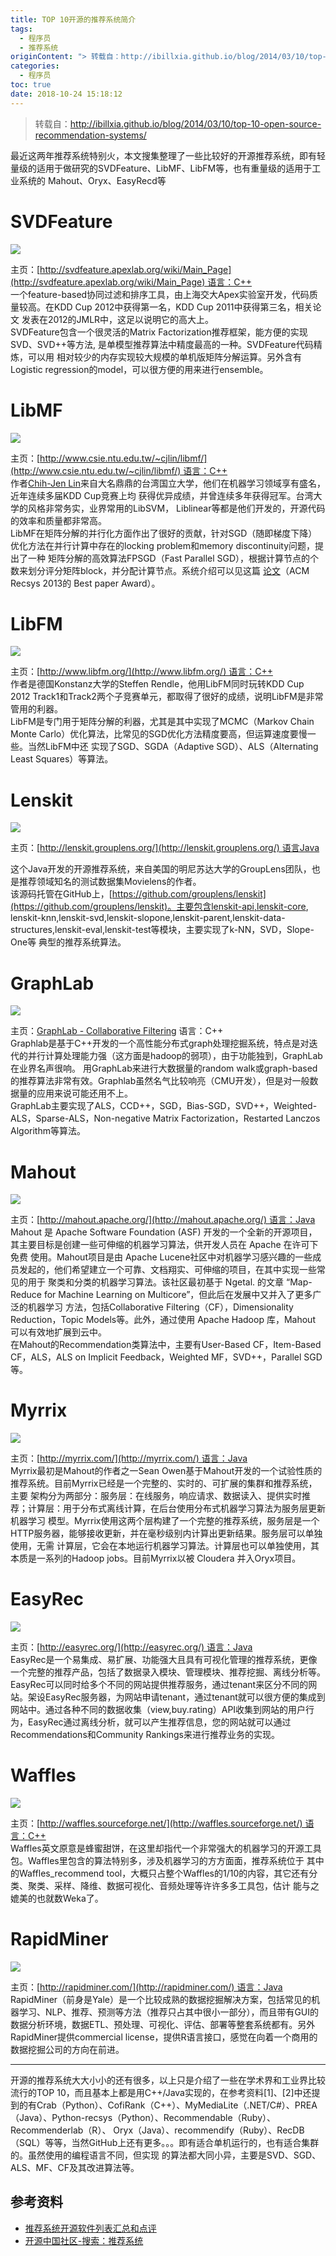 ```yaml
---
title: TOP 10开源的推荐系统简介
tags:
  - 程序员
  - 推荐系统
originContent: "> 转载自：http://ibillxia.github.io/blog/2014/03/10/top-10-open-source-recommendation-systems/\n\n最近这两年推荐系统特别火，本文搜集整理了一些比较好的开源推荐系统，即有轻量级的适用于做研究的SVDFeature、LibMF、LibFM等，也有重量级的适用于工业系统的 Mahout、Oryx、EasyRecd等\n\n# SVDFeature\n\n![](https://file.mspring.org/images/blog/b03f7c80c02987e7530f4d3b4e3aaa06)\n\n主页：[http://svdfeature.apexlab.org/wiki/Main_Page](http://svdfeature.apexlab.org/wiki/Main_Page)\_语言：C++  \n一个feature-based协同过滤和排序工具，由上海交大Apex实验室开发，代码质量较高。在KDD Cup 2012中获得第一名，KDD Cup 2011中获得第三名，相关论文 发表在2012的JMLR中，这足以说明它的高大上。  \nSVDFeature包含一个很灵活的Matrix Factorization推荐框架，能方便的实现SVD、SVD++等方法, 是单模型推荐算法中精度最高的一种。SVDFeature代码精炼，可以用 相对较少的内存实现较大规模的单机版矩阵分解运算。另外含有Logistic regression的model，可以很方便的用来进行ensemble。\n\n# LibMF\n\n![](https://file.mspring.org/images/blog/8fa6443aa809ba8fbc5e3c64915c521c)\n\n主页：[http://www.csie.ntu.edu.tw/~cjlin/libmf/](http://www.csie.ntu.edu.tw/~cjlin/libmf/)\_语言：C++  \n作者[Chih-Jen Lin](http://www.csie.ntu.edu.tw/~cjlin/)来自大名鼎鼎的台湾国立大学，他们在机器学习领域享有盛名，近年连续多届KDD Cup竞赛上均 获得优异成绩，并曾连续多年获得冠军。台湾大学的风格非常务实，业界常用的LibSVM， Liblinear等都是他们开发的，开源代码的效率和质量都非常高。  \nLibMF在矩阵分解的并行化方面作出了很好的贡献，针对SGD（随即梯度下降）优化方法在并行计算中存在的locking problem和memory discontinuity问题，提出了一种 矩阵分解的高效算法FPSGD（Fast Parallel SGD），根据计算节点的个数来划分评分矩阵block，并分配计算节点。系统介绍可以见这篇\_[论文](http://www.csie.ntu.edu.tw/~cjlin/papers/libmf.pdf)（ACM Recsys 2013的 Best paper Award）。\n\n# LibFM\n\n![](https://file.mspring.org/images/blog/ea0bacfb8f5cbb8582c6da0d46b982ad)\n\n主页：[http://www.libfm.org/](http://www.libfm.org/)\_语言：C++  \n作者是德国Konstanz大学的Steffen Rendle，他用LibFM同时玩转KDD Cup 2012 Track1和Track2两个子竞赛单元，都取得了很好的成绩，说明LibFM是非常管用的利器。  \nLibFM是专门用于矩阵分解的利器，尤其是其中实现了MCMC（Markov Chain Monte Carlo）优化算法，比常见的SGD优化方法精度要高，但运算速度要慢一些。当然LibFM中还 实现了SGD、SGDA（Adaptive SGD）、ALS（Alternating Least Squares）等算法。\n\n# Lenskit\n\n![](https://file.mspring.org/images/blog/0e22bf119d7f4c18f84186b45b5f349c)\n\n主页：[http://lenskit.grouplens.org/](http://lenskit.grouplens.org/)\_语言Java  \n\n这个Java开发的开源推荐系统，来自美国的明尼苏达大学的GroupLens团队，也是推荐领域知名的测试数据集Movielens的作者。  \n该源码托管在GitHub上，[https://github.com/grouplens/lenskit](https://github.com/grouplens/lenskit)。主要包含lenskit-api,lenskit-core, lenskit-knn,lenskit-svd,lenskit-slopone,lenskit-parent,lenskit-data-structures,lenskit-eval,lenskit-test等模块，主要实现了k-NN，SVD，Slope-One等 典型的推荐系统算法。\n\n# GraphLab\n==========\n![](https://file.mspring.org/images/blog/059a0e4f2135ef650c32dae1b2c0328e)\n\n主页：[GraphLab - Collaborative Filtering](http://docs.graphlab.org/collaborative_filtering.html)\_语言：C++  \nGraphlab是基于C++开发的一个高性能分布式graph处理挖掘系统，特点是对迭代的并行计算处理能力强（这方面是hadoop的弱项），由于功能独到，GraphLab在业界名声很响。 用GraphLab来进行大数据量的random walk或graph-based的推荐算法非常有效。Graphlab虽然名气比较响亮（CMU开发），但是对一般数据量的应用来说可能还用不上。  \nGraphLab主要实现了ALS，CCD++，SGD，Bias-SGD，SVD++，Weighted-ALS，Sparse-ALS，Non-negative Matrix Factorization，Restarted Lanczos Algorithm等算法。\n\n# Mahout\n\n![](https://file.mspring.org/images/blog/abc413f7e8465030364bf52af73e744c)\n\n主页：[http://mahout.apache.org/](http://mahout.apache.org/)\_语言：Java  \nMahout 是 Apache Software Foundation (ASF) 开发的一个全新的开源项目，其主要目标是创建一些可伸缩的机器学习算法，供开发人员在 Apache 在许可下免费 使用。Mahout项目是由 Apache Lucene社区中对机器学习感兴趣的一些成员发起的，他们希望建立一个可靠、文档翔实、可伸缩的项目，在其中实现一些常见的用于 聚类和分类的机器学习算法。该社区最初基于 Ngetal. 的文章 “Map-Reduce for Machine Learning on Multicore”，但此后在发展中又并入了更多广泛的机器学习 方法，包括Collaborative Filtering（CF），Dimensionality Reduction，Topic Models等。此外，通过使用 Apache Hadoop 库，Mahout 可以有效地扩展到云中。  \n在Mahout的Recommendation类算法中，主要有User-Based CF，Item-Based CF，ALS，ALS on Implicit Feedback，Weighted MF，SVD++，Parallel SGD等。\n\n# Myrrix\n\n![](https://file.mspring.org/images/blog/24015554dcd2411f4c2d9c2279e23c48)\n\n主页：[http://myrrix.com/](http://myrrix.com/)\_语言：Java  \nMyrrix最初是Mahout的作者之一Sean Owen基于Mahout开发的一个试验性质的推荐系统。目前Myrrix已经是一个完整的、实时的、可扩展的集群和推荐系统，主要 架构分为两部分：服务层：在线服务，响应请求、数据读入、提供实时推荐；计算层：用于分布式离线计算，在后台使用分布式机器学习算法为服务层更新机器学习 模型。Myrrix使用这两个层构建了一个完整的推荐系统，服务层是一个HTTP服务器，能够接收更新，并在毫秒级别内计算出更新结果。服务层可以单独使用，无需 计算层，它会在本地运行机器学习算法。计算层也可以单独使用，其本质是一系列的Hadoop jobs。目前Myrrix以被 Cloudera 并入Oryx项目。\n\n# EasyRec\n\n![](https://file.mspring.org/images/blog/b2a52612d4c6244354a50e02b975f08c)\n\n主页：[http://easyrec.org/](http://easyrec.org/)\_语言：Java  \nEasyRec是一个易集成、易扩展、功能强大且具有可视化管理的推荐系统，更像一个完整的推荐产品，包括了数据录入模块、管理模块、推荐挖掘、离线分析等。 EasyRec可以同时给多个不同的网站提供推荐服务，通过tenant来区分不同的网站。架设EasyRec服务器，为网站申请tenant，通过tenant就可以很方便的集成到 网站中。通过各种不同的数据收集（view,buy.rating）API收集到网站的用户行为，EasyRec通过离线分析，就可以产生推荐信息，您的网站就可以通过 Recommendations和Community Rankings来进行推荐业务的实现。\n\n# Waffles\n\n![](https://file.mspring.org/images/blog/a2db4b985be8ea4bea49e0f178134233)\n\n主页：[http://waffles.sourceforge.net/](http://waffles.sourceforge.net/)\_语言：C++  \nWaffles英文原意是蜂蜜甜饼，在这里却指代一个非常强大的机器学习的开源工具包。Waffles里包含的算法特别多，涉及机器学习的方方面面，推荐系统位于 其中的Waffles_recommend tool，大概只占整个Waffles的1/10的内容，其它还有分类、聚类、采样、降维、数据可视化、音频处理等许许多多工具包，估计 能与之媲美的也就数Weka了。\n\n# RapidMiner\n\n![](https://file.mspring.org/images/blog/833465ed8f573c31de771cd5b504cec4)\n\n主页：[http://rapidminer.com/](http://rapidminer.com/)\_语言：Java  \nRapidMiner（前身是Yale）是一个比较成熟的数据挖掘解决方案，包括常见的机器学习、NLP、推荐、预测等方法（推荐只占其中很小一部分），而且带有GUI的 数据分析环境，数据ETL、预处理、可视化、评估、部署等整套系统都有。另外RapidMiner提供commercial license，提供R语言接口，感觉在向着一个商用的 数据挖掘公司的方向在前进。  \n\n---\n\n开源的推荐系统大大小小的还有很多，以上只是介绍了一些在学术界和工业界比较流行的TOP 10，而且基本上都是用C++/Java实现的，在参考资料\\[1\\]、\\[2\\]中还提 到的有Crab（Python）、CofiRank（C++）、MyMediaLite（.NET/C#）、PREA（Java）、Python-recsys（Python）、Recommendable（Ruby）、Recommenderlab（R）、 Oryx（Java）、recommendify（Ruby）、RecDB（SQL）等等，当然GitHub上还有更多。。。即有适合单机运行的，也有适合集群的。虽然使用的编程语言不同，但实现 的算法都大同小异，主要是SVD、SGD、ALS、MF、CF及其改进算法等。\n\n参考资料\n----\n\n- [推荐系统开源软件列表汇总和点评](http://blog.csdn.net/cserchen/article/details/14231153)  \n- [开源中国社区-搜索：推荐系统](http://www.oschina.net/search?scope=project&tag1=0&tag2=0&lang=0&os=0&q=%E6%8E%A8%E8%8D%90%E7%B3%BB%E7%BB%9F)"
categories:
  - 程序员
toc: true
date: 2018-10-24 15:18:12
---
```


> 转载自：http://ibillxia.github.io/blog/2014/03/10/top-10-open-source-recommendation-systems/

最近这两年推荐系统特别火，本文搜集整理了一些比较好的开源推荐系统，即有轻量级的适用于做研究的SVDFeature、LibMF、LibFM等，也有重量级的适用于工业系统的 Mahout、Oryx、EasyRecd等

# SVDFeature

![](https://file.mspring.org/images/blog/b03f7c80c02987e7530f4d3b4e3aaa06)

主页：[http://svdfeature.apexlab.org/wiki/Main_Page](http://svdfeature.apexlab.org/wiki/Main_Page) 语言：C++  
一个feature-based协同过滤和排序工具，由上海交大Apex实验室开发，代码质量较高。在KDD Cup 2012中获得第一名，KDD Cup 2011中获得第三名，相关论文 发表在2012的JMLR中，这足以说明它的高大上。  
SVDFeature包含一个很灵活的Matrix Factorization推荐框架，能方便的实现SVD、SVD++等方法, 是单模型推荐算法中精度最高的一种。SVDFeature代码精炼，可以用 相对较少的内存实现较大规模的单机版矩阵分解运算。另外含有Logistic regression的model，可以很方便的用来进行ensemble。

# LibMF

![](https://file.mspring.org/images/blog/8fa6443aa809ba8fbc5e3c64915c521c)

主页：[http://www.csie.ntu.edu.tw/~cjlin/libmf/](http://www.csie.ntu.edu.tw/~cjlin/libmf/) 语言：C++  
作者[Chih-Jen Lin](http://www.csie.ntu.edu.tw/~cjlin/)来自大名鼎鼎的台湾国立大学，他们在机器学习领域享有盛名，近年连续多届KDD Cup竞赛上均 获得优异成绩，并曾连续多年获得冠军。台湾大学的风格非常务实，业界常用的LibSVM， Liblinear等都是他们开发的，开源代码的效率和质量都非常高。  
LibMF在矩阵分解的并行化方面作出了很好的贡献，针对SGD（随即梯度下降）优化方法在并行计算中存在的locking problem和memory discontinuity问题，提出了一种 矩阵分解的高效算法FPSGD（Fast Parallel SGD），根据计算节点的个数来划分评分矩阵block，并分配计算节点。系统介绍可以见这篇 [论文](http://www.csie.ntu.edu.tw/~cjlin/papers/libmf.pdf)（ACM Recsys 2013的 Best paper Award）。

# LibFM

![](https://file.mspring.org/images/blog/ea0bacfb8f5cbb8582c6da0d46b982ad)

主页：[http://www.libfm.org/](http://www.libfm.org/) 语言：C++  
作者是德国Konstanz大学的Steffen Rendle，他用LibFM同时玩转KDD Cup 2012 Track1和Track2两个子竞赛单元，都取得了很好的成绩，说明LibFM是非常管用的利器。  
LibFM是专门用于矩阵分解的利器，尤其是其中实现了MCMC（Markov Chain Monte Carlo）优化算法，比常见的SGD优化方法精度要高，但运算速度要慢一些。当然LibFM中还 实现了SGD、SGDA（Adaptive SGD）、ALS（Alternating Least Squares）等算法。

# Lenskit

![](https://file.mspring.org/images/blog/0e22bf119d7f4c18f84186b45b5f349c)

主页：[http://lenskit.grouplens.org/](http://lenskit.grouplens.org/) 语言Java  

这个Java开发的开源推荐系统，来自美国的明尼苏达大学的GroupLens团队，也是推荐领域知名的测试数据集Movielens的作者。  
该源码托管在GitHub上，[https://github.com/grouplens/lenskit](https://github.com/grouplens/lenskit)。主要包含lenskit-api,lenskit-core, lenskit-knn,lenskit-svd,lenskit-slopone,lenskit-parent,lenskit-data-structures,lenskit-eval,lenskit-test等模块，主要实现了k-NN，SVD，Slope-One等 典型的推荐系统算法。

# GraphLab
![](https://file.mspring.org/images/blog/059a0e4f2135ef650c32dae1b2c0328e)

主页：[GraphLab - Collaborative Filtering](http://docs.graphlab.org/collaborative_filtering.html) 语言：C++  
Graphlab是基于C++开发的一个高性能分布式graph处理挖掘系统，特点是对迭代的并行计算处理能力强（这方面是hadoop的弱项），由于功能独到，GraphLab在业界名声很响。 用GraphLab来进行大数据量的random walk或graph-based的推荐算法非常有效。Graphlab虽然名气比较响亮（CMU开发），但是对一般数据量的应用来说可能还用不上。  
GraphLab主要实现了ALS，CCD++，SGD，Bias-SGD，SVD++，Weighted-ALS，Sparse-ALS，Non-negative Matrix Factorization，Restarted Lanczos Algorithm等算法。

# Mahout

![](https://file.mspring.org/images/blog/abc413f7e8465030364bf52af73e744c)

主页：[http://mahout.apache.org/](http://mahout.apache.org/) 语言：Java  
Mahout 是 Apache Software Foundation (ASF) 开发的一个全新的开源项目，其主要目标是创建一些可伸缩的机器学习算法，供开发人员在 Apache 在许可下免费 使用。Mahout项目是由 Apache Lucene社区中对机器学习感兴趣的一些成员发起的，他们希望建立一个可靠、文档翔实、可伸缩的项目，在其中实现一些常见的用于 聚类和分类的机器学习算法。该社区最初基于 Ngetal. 的文章 “Map-Reduce for Machine Learning on Multicore”，但此后在发展中又并入了更多广泛的机器学习 方法，包括Collaborative Filtering（CF），Dimensionality Reduction，Topic Models等。此外，通过使用 Apache Hadoop 库，Mahout 可以有效地扩展到云中。  
在Mahout的Recommendation类算法中，主要有User-Based CF，Item-Based CF，ALS，ALS on Implicit Feedback，Weighted MF，SVD++，Parallel SGD等。

# Myrrix

![](https://file.mspring.org/images/blog/24015554dcd2411f4c2d9c2279e23c48)

主页：[http://myrrix.com/](http://myrrix.com/) 语言：Java  
Myrrix最初是Mahout的作者之一Sean Owen基于Mahout开发的一个试验性质的推荐系统。目前Myrrix已经是一个完整的、实时的、可扩展的集群和推荐系统，主要 架构分为两部分：服务层：在线服务，响应请求、数据读入、提供实时推荐；计算层：用于分布式离线计算，在后台使用分布式机器学习算法为服务层更新机器学习 模型。Myrrix使用这两个层构建了一个完整的推荐系统，服务层是一个HTTP服务器，能够接收更新，并在毫秒级别内计算出更新结果。服务层可以单独使用，无需 计算层，它会在本地运行机器学习算法。计算层也可以单独使用，其本质是一系列的Hadoop jobs。目前Myrrix以被 Cloudera 并入Oryx项目。

# EasyRec

![](https://file.mspring.org/images/blog/b2a52612d4c6244354a50e02b975f08c)

主页：[http://easyrec.org/](http://easyrec.org/) 语言：Java  
EasyRec是一个易集成、易扩展、功能强大且具有可视化管理的推荐系统，更像一个完整的推荐产品，包括了数据录入模块、管理模块、推荐挖掘、离线分析等。 EasyRec可以同时给多个不同的网站提供推荐服务，通过tenant来区分不同的网站。架设EasyRec服务器，为网站申请tenant，通过tenant就可以很方便的集成到 网站中。通过各种不同的数据收集（view,buy.rating）API收集到网站的用户行为，EasyRec通过离线分析，就可以产生推荐信息，您的网站就可以通过 Recommendations和Community Rankings来进行推荐业务的实现。

# Waffles

![](https://file.mspring.org/images/blog/a2db4b985be8ea4bea49e0f178134233)

主页：[http://waffles.sourceforge.net/](http://waffles.sourceforge.net/) 语言：C++  
Waffles英文原意是蜂蜜甜饼，在这里却指代一个非常强大的机器学习的开源工具包。Waffles里包含的算法特别多，涉及机器学习的方方面面，推荐系统位于 其中的Waffles_recommend tool，大概只占整个Waffles的1/10的内容，其它还有分类、聚类、采样、降维、数据可视化、音频处理等许许多多工具包，估计 能与之媲美的也就数Weka了。

# RapidMiner

![](https://file.mspring.org/images/blog/833465ed8f573c31de771cd5b504cec4)

主页：[http://rapidminer.com/](http://rapidminer.com/) 语言：Java  
RapidMiner（前身是Yale）是一个比较成熟的数据挖掘解决方案，包括常见的机器学习、NLP、推荐、预测等方法（推荐只占其中很小一部分），而且带有GUI的 数据分析环境，数据ETL、预处理、可视化、评估、部署等整套系统都有。另外RapidMiner提供commercial license，提供R语言接口，感觉在向着一个商用的 数据挖掘公司的方向在前进。  

---

开源的推荐系统大大小小的还有很多，以上只是介绍了一些在学术界和工业界比较流行的TOP 10，而且基本上都是用C++/Java实现的，在参考资料\[1\]、\[2\]中还提 到的有Crab（Python）、CofiRank（C++）、MyMediaLite（.NET/C#）、PREA（Java）、Python-recsys（Python）、Recommendable（Ruby）、Recommenderlab（R）、 Oryx（Java）、recommendify（Ruby）、RecDB（SQL）等等，当然GitHub上还有更多。。。即有适合单机运行的，也有适合集群的。虽然使用的编程语言不同，但实现 的算法都大同小异，主要是SVD、SGD、ALS、MF、CF及其改进算法等。

参考资料
----

- [推荐系统开源软件列表汇总和点评](http://blog.csdn.net/cserchen/article/details/14231153)  
- [开源中国社区-搜索：推荐系统](http://www.oschina.net/search?scope=project&tag1=0&tag2=0&lang=0&os=0&q=%E6%8E%A8%E8%8D%90%E7%B3%BB%E7%BB%9F)